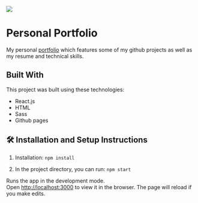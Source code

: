 <img src="https://github.com/Mootassampersonal-portfolio/blob/main/public/project-preview.png?raw=true"><img/>

# Personal Portfolio

My personal <a href="https://mootassam.vercel.app/">portfolio</a> which features some of my github projects as well as my resume and technical skills.<br/>

## Built With

This project was built using these technologies:

- React.js
- HTML
- Sass
- Github pages

## 🛠 Installation and Setup Instructions

1. Installation: `npm install`

2. In the project directory, you can run: `npm start`

Runs the app in the development mode.\
Open [http://localhost:3000](http://localhost:3000) to view it in the browser.
The page will reload if you make edits.
